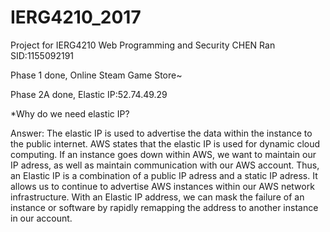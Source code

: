 # IERG4210_2017
Project for IERG4210 Web Programming and Security
CHEN Ran SID:1155092191

Phase 1 done, Online Steam Game Store~

Phase 2A done, Elastic IP:52.74.49.29 

*Why do we need elastic IP? 

Answer: The elastic IP is used to advertise the data within the instance to the public internet. AWS states that the elastic IP is used for dynamic cloud computing. If an instance goes down within AWS, we want to maintain our IP adress, as well as maintain communication with our AWS account. Thus, an Elastic IP is a combination of a public IP adress and a static IP adress. It allows us to continue to advertise AWS instances within our AWS network infrastructure.
With an Elastic IP address, we can mask the failure of an instance or software by rapidly remapping the address to another instance in our account.
